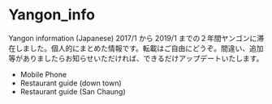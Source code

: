 # Yangon_info

Yangon information (Japanese)
2017/1 から 2019/1 までの２年間ヤンゴンに滞在しました。個人的にまとめた情報です。転載はご自由にどうぞ。間違い、追加等がありましたらお知らせいただければ、できるだけアップデートいたします。


- Mobile Phone
- Restaurant guide (down town)
- Restaurant guide (San Chaung)

